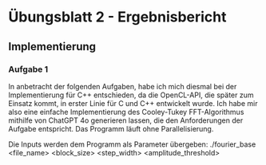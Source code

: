 # Übungsblatt 2 - Ergebnisbericht

## Implementierung
### Aufgabe 1
In anbetracht der folgenden Aufgaben, habe ich mich diesmal bei der Implementierung für C++ entschieden, da die OpenCL-API, die später zum Einsatz kommt, in erster Linie für C und C++ entwickelt wurde. Ich habe mir also eine einfache Implementierung des Cooley-Tukey FFT-Algorithmus mithilfe von ChatGPT 4o generieren lassen, die den Anforderungen der Aufgabe entspricht. Das Programm läuft ohne Parallelisierung.

Die Inputs werden dem Programm als Parameter übergeben: ./fourier_base <file_name> <block_size> <step_width> <amplitude_threshold>